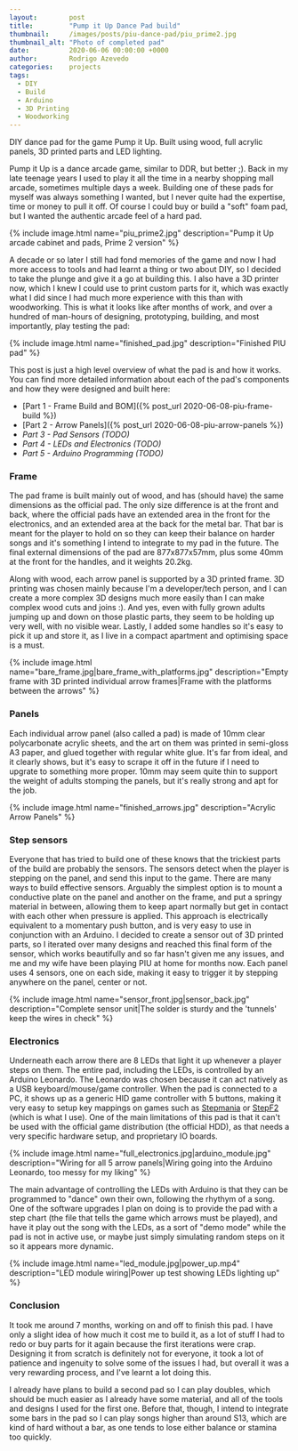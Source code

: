 ```yaml
---
layout:        post
title:         "Pump it Up Dance Pad build"
thumbnail:     /images/posts/piu-dance-pad/piu_prime2.jpg
thumbnail_alt: "Photo of completed pad"
date:          2020-06-06 00:00:00 +0000
author:        Rodrigo Azevedo
categories:    projects
tags:
  - DIY
  - Build
  - Arduino
  - 3D Printing
  - Woodworking
---
```


<p class="d-none">
  DIY dance pad for the game Pump it Up. Built using wood, full acrylic panels, 3D printed parts and LED lighting.
</p>

<!--more-->

Pump it Up is a dance arcade game, similar to DDR, but better ;). Back in my late teenage years I used to play it all
the time in a nearby shopping mall arcade, sometimes multiple days a week. Building one of these pads for myself was
always something I wanted, but I never quite had the expertise, time or money to pull it off. Of course I could buy or
build a "soft" foam pad, but I wanted the authentic arcade feel of a hard pad.

{% include image.html name="piu_prime2.jpg" description="Pump it Up arcade cabinet and pads, Prime 2 version" %}

A decade or so later I still had fond memories of the game and now I had more access to tools and had learnt a thing
or two about DIY, so I decided to take the plunge and give it a go at building this. I also have a 3D printer now,
which I knew I could use to print custom parts for it, which was exactly what I did since I had much more experience
with this than with woodworking. This is what it looks like after months of work, and over a hundred of man-hours of
designing, prototyping, building, and most importantly, play testing the pad:

{% include image.html name="finished_pad.jpg" description="Finished PIU pad" %}

This post is just a high level overview of what the pad is and how it works. You can find more detailed information
about each of the pad's components and how they were designed and built here:

* [Part 1 - Frame Build and BOM]({% post_url 2020-06-08-piu-frame-build %})
* [Part 2 - Arrow Panels]({% post_url 2020-06-08-piu-arrow-panels %})
* *Part 3 - Pad Sensors (TODO)*
* *Part 4 - LEDs and Electronics (TODO)*
* *Part 5 - Arduino Programming (TODO)*

### Frame

The pad frame is built mainly out of wood, and has (should have) the same dimensions as the official pad. The only size
difference is at the front and back, where the official pads have an extended area in the front for the electronics,
and an extended area at the back for the metal bar. That bar is meant for the player to hold on so they can keep their
balance on harder songs and it's something I intend to integrate to my pad in the future. The final external dimensions
of the pad are 877x877x57mm, plus some 40mm at the front for the handles, and it weights 20.2kg.

Along with wood, each arrow panel is supported by a 3D printed frame. 3D printing was chosen mainly because I'm a
developer/tech person, and I can create a more complex 3D designs much more easily than I can make complex wood cuts
and joins :). And yes, even with fully grown adults jumping up and down on those plastic parts, they seem to be
holding up very well, with no visible wear. Lastly, I added some handles so it's easy to pick it up and store it, as I
live in a compact apartment and optimising space is a must.

{% include
  image.html
  name="bare_frame.jpg|bare_frame_with_platforms.jpg"
  description="Empty frame with 3D printed individual arrow frames|Frame with the platforms between the arrows"
%}

### Panels

Each individual arrow panel (also called a pad) is made of 10mm clear polycarbonate acrylic sheets, and the art on
them was printed in semi-gloss A3 paper, and glued together with regular white glue. It's far from ideal, and it
clearly shows, but it's easy to scrape it off in the future if I need to upgrate to something more proper. 10mm may
seem quite thin to support the weight of adults stomping the panels, but it's really strong and apt for the job.

{% include image.html name="finished_arrows.jpg" description="Acrylic Arrow Panels" %}

### Step sensors

Everyone that has tried to build one of these knows that the trickiest parts of the build are probably the sensors. The
sensors detect when the player is stepping on the panel, and send this input to the game. There are many ways to build
effective sensors. Arguably the simplest option is to mount a conductive plate on the panel and another on the
frame, and put a springy material in between, allowing them to keep apart normally but get in contact with each other
when pressure is applied. This approach is electrically equivalent to a momentary push button, and is very easy to use
in conjunction with an Arduino. I decided to create a sensor out of 3D printed parts, so I iterated over many designs
and reached this final form of the sensor, which works beautifully and so far hasn't given me any issues, and me and
my wife have been playing PIU at home for months now. Each panel uses 4 sensors, one on each side, making it easy to
trigger it by stepping anywhere on the panel, center or not.

{% include
  image.html
  name="sensor_front.jpg|sensor_back.jpg"
  description="Complete sensor unit|The solder is sturdy and the 'tunnels' keep the wires in check"
%}

### Electronics

Underneath each arrow there are 8 LEDs that light it up whenever a player steps on them. The entire pad, including the
LEDs, is controlled by an Arduino Leonardo. The Leonardo was chosen because it can act natively as a USB
keyboard/mouse/game controller. When the pad is connected to a PC, it shows up as a generic HID game controller with 5
buttons, making it very easy to setup key mappings on games such as [Stepmania](https://www.stepmania.com/) or
[StepF2](http://stepf2.blogspot.com/) (which is what I use). One of the main limitations of this pad is that it can't
be used with the official game distribution (the official HDD), as that needs a very specific hardware setup, and
proprietary IO boards.

{% include
  image.html
  name="full_electronics.jpg|arduino_module.jpg"
  description="Wiring for all 5 arrow panels|Wiring going into the Arduino Leonardo, too messy for my liking"
%}

The main advantage of controlling the LEDs with Arduino is that they can be programmed to "dance" own their own,
following the rhythym of a song. One of the software upgrades I plan on doing is to provide the pad with a step chart
(the file that tells the game which arrows must be played), and have it play out the song with the LEDs, as a sort of
"demo mode" while the pad is not in active use, or maybe just simply simulating random steps on it so it appears more
dynamic.

{% include
  image.html
  name="led_module.jpg|power_up.mp4"
  description="LED module wiring|Power up test showing LEDs lighting up"
%}

### Conclusion

It took me around 7 months, working on and off to finish this pad. I have only a slight idea of how much it cost me to
build it, as a lot of stuff I had to redo or buy parts for it again because the first iterations were crap. Designing
it from scratch is definitely not for everyone, it took a lot of patience and ingenuity to solve some of the issues I
had, but overall it was a very rewarding process, and I've learnt a lot doing this.

I already have plans to build a second pad so I can play doubles, which should be much easier as I already have some
material, and all of the tools and designs I used for the first one. Before that, though, I intend to integrate some
bars in the pad so I can play songs higher than around S13, which are kind of hard without a bar, as one tends to lose
either balance or stamina too quickly.
